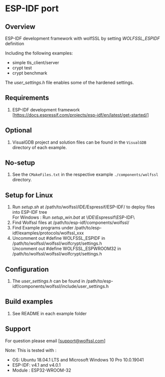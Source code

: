 # ESP-IDF port
## Overview
 ESP-IDF development framework with wolfSSL by setting *WOLFSSL_ESPIDF* definition

Including the following examples:

* simple tls_client/server
* crypt test
* crypt benchmark

 The *user_settings.h* file enables some of the hardened settings.

## Requirements
 1. ESP-IDF development framework  
    [https://docs.espressif.com/projects/esp-idf/en/latest/get-started/]

## Optional
 1. VisualGDB project and solution files can be found in the `VisualGDB` directory of each example.


## No-setup

 1. See the `CMakeFiles.txt` in the respective example `./components/wolfssl` directory.

## Setup for Linux
 1. Run *setup.sh* at /path/to/wolfssl/IDE/Espressif/ESP-IDF/ to deploy files into ESP-IDF tree  
    For Windows : Run *setup_win.bat* at \IDE\Espressif\ESP-IDF\
 2. Find Wolfssl files at /path/to/esp-idf/components/wolfssl/
 3. Find Example programs under /path/to/esp-idf/examples/protocols/wolfssl_xxx
 4. Uncomment out #define WOLFSSL_ESPIDF in /path/to/wolfssl/wolfssl/wolfcrypt/settings.h  
    Uncomment out #define WOLFSSL_ESPWROOM32 in /path/to/wolfssl/wolfssl/wolfcrypt/settings.h

## Configuration
 1. The *user_settings.h* can be found in /path/to/esp-idf/components/wolfssl/include/user_settings.h

## Build examples
 1. See README in each example folder

## Support
 For question please email [support@wolfssl.com]

 Note: This is tested with :  
   - OS: Ubuntu 18.04.1 LTS and Microsoft Windows 10 Pro 10.0.19041  
   - ESP-IDF: v4.1 and v4.0.1  
   - Module : ESP32-WROOM-32

